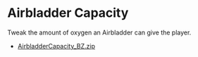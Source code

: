 # Airbladder Capacity
Tweak the amount of oxygen an Airbladder can give the player.

- [AirbladderCapacity_BZ.zip](https://github.com/ramennoodlesxv/BelowZeroMods/files/9593878/AirbladderCapacity_BZ.zip)
